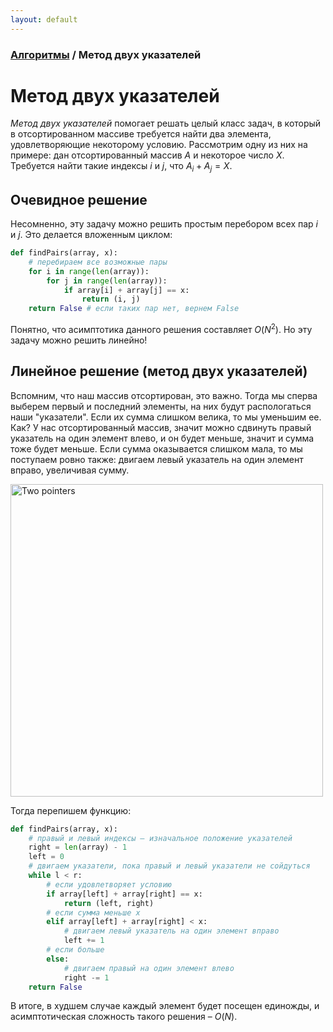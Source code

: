 ```yaml
---
layout: default
---
```


<script type="text/javascript" id="MathJax-script" async
  src="https://cdn.jsdelivr.net/npm/mathjax@3/es5/tex-mml-chtml.js">
</script>

<script>
  MathJax = {
    tex: {
      inlineMath: [['$', '$']]
    }
  };
</script>

### [Алгоритмы](index.md) / Метод двух указателей

# **Метод двух указателей**

*Метод двух указателей* помогает решать целый класс задач, в который в отсортированном массиве требуется найти два элемента, удовлетворяющие некоторому условию. Рассмотрим одну из них на примере: дан отсортированный массив $A$ и некоторое число $X$. Требуется найти такие индексы $i$ и $j$, что $A_i + A_j = X$.

## **Очевидное решение**

Несомненно, эту задачу можно решить простым перебором всех пар $i$ и $j$. Это делается вложенным циклом:

```py
def findPairs(array, x):
    # перебираем все возможные пары
    for i in range(len(array)):
        for j in range(len(array)):
            if array[i] + array[j] == x:
                return (i, j)
    return False # если таких пар нет, вернем False
```

Понятно, что асимптотика данного решения составляет $O(N^2)$. Но эту задачу можно решить линейно!

## **Линейное решение (метод двух указателей)**

Вспомним, что наш массив отсортирован, это важно. Тогда мы сперва выберем первый и последний элементы, на них будут распологаться наши "указатели". Если их сумма слишком велика, то мы уменьшим ее. Как? У нас отсортированный массив, значит можно сдвинуть правый указатель на один элемент влево, и он будет меньше, значит и сумма тоже будет меньше. Если сумма оказывается слишком мала, то мы поступаем ровно также: двигаем левый указатель на один элемент вправо, увеличивая сумму.

<img src="assets/two_pointers.png" alt="Two pointers" width="500"/>

Тогда перепишем функцию:

```py
def findPairs(array, x):
    # правый и левый индексы – изначальное положение указателей
    right = len(array) - 1
    left = 0
    # двигаем указатели, пока правый и левый указатели не сойдуться
    while l < r:
        # если удовлетворяет условию
        if array[left] + array[right] == x:
            return (left, right)
        # если сумма меньше x
        elif array[left] + array[right] < x:
            # двигаем левый указатель на один элемент вправо
            left += 1
        # если больше
        else:
            # двигаем правый на один элемент влево
            right -= 1
    return False
```

В итоге, в худшем случае каждый элемент будет посещен единожды, и асимптотическая сложность такого решения – $O(N)$.
